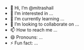 - 👋 Hi, I’m @mitrashail
- 👀 I’m interested in ...
- 🌱 I’m currently learning ...
- 💞️ I’m looking to collaborate on ...
- 📫 How to reach me ...
- 😄 Pronouns: ...
- ⚡ Fun fact: ...

<!---
mitrashail/mitrashail is a ✨ special ✨ repository because its `README.md` (this file) appears on your GitHub profile.
You can click the Preview link to take a look at your changes.
--->
